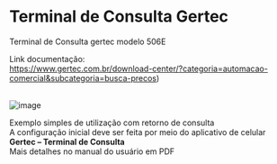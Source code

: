 # Terminal de Consulta Gertec
Terminal de Consulta gertec modelo 506E

Link documentação: <br/>
https://www.gertec.com.br/download-center/?categoria=automacao-comercial&subcategoria=busca-precos)<br/><br/>

![image](https://github.com/rubgithub/terminal_consulta/assets/3399476/98b3e840-a3fb-4aa3-bee9-de1f692dff0c)

Exemplo simples de utilização com retorno de consulta<br/>
A configuração inicial deve ser feita por meio do aplicativo de celular **Gertec – Terminal de Consulta**<br/>
Mais detalhes no manual do usuário em PDF
